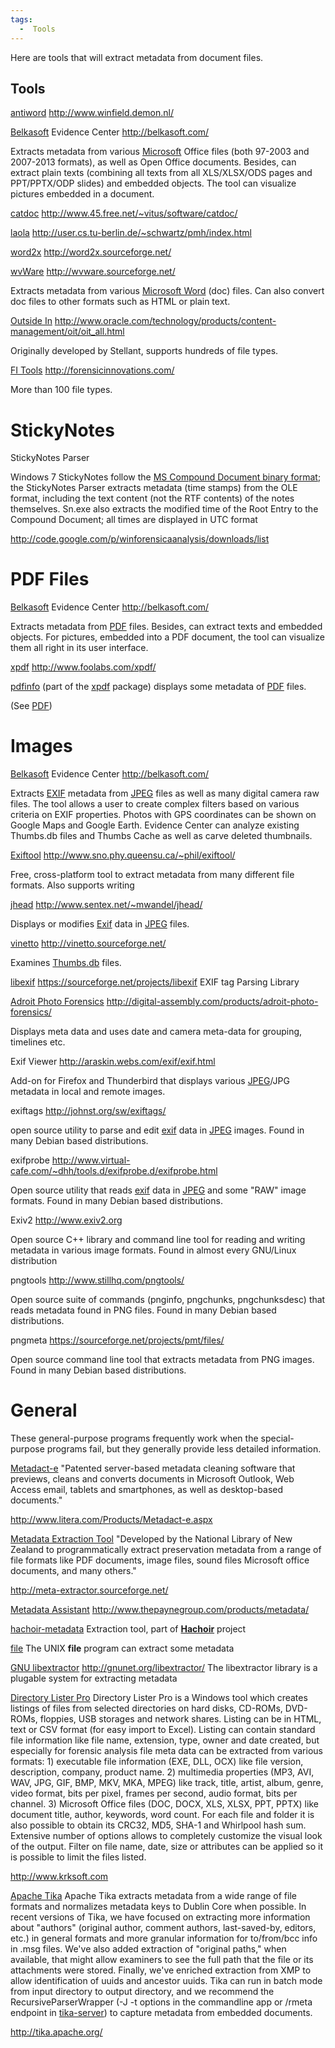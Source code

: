 ```yaml
---
tags:
  -  Tools
---
```

Here are tools that will extract metadata from document files.

## Tools

[antiword](antiword.md)
<http://www.winfield.demon.nl/>

<!-- -->

[Belkasoft](belkasoft.md) Evidence Center
<http://belkasoft.com/>

Extracts metadata from various [Microsoft](microsoft.md) Office
files (both 97-2003 and 2007-2013 formats), as well as Open Office
documents. Besides, can extract plain texts (combining all texts from
all XLS/XLSX/ODS pages and PPT/PPTX/ODP slides) and embedded objects.
The tool can visualize pictures embedded in a document.

<!-- -->

[catdoc](catdoc.md)
<http://www.45.free.net/~vitus/software/catdoc/>

<!-- -->

[laola](laola.md)
<http://user.cs.tu-berlin.de/~schwartz/pmh/index.html>

<!-- -->

[word2x](word2x.md)
<http://word2x.sourceforge.net/>

<!-- -->

[wvWare](wvware.md)
<http://wvware.sourceforge.net/>

Extracts metadata from various [Microsoft Word](microsoft_office.md) (doc)
files. Can also convert doc files to other formats such as HTML or plain text.

<!-- -->

[Outside In](outside_in.md)
<http://www.oracle.com/technology/products/content-management/oit/oit_all.html>

Originally developed by Stellant, supports hundreds of file types.

<!-- -->

[FI Tools](fi_tools.md)
<http://forensicinnovations.com/>

More than 100 file types.

# StickyNotes

StickyNotes Parser

Windows 7 StickyNotes follow the [MS Compound Document binary
format](http://msdn.microsoft.com/en-us/library/dd942138%28v=prot.13%29.aspx);
the StickyNotes Parser extracts metadata (time stamps) from the OLE
format, including the text content (not the RTF contents) of the notes
themselves. Sn.exe also extracts the modified time of the Root Entry to
the Compound Document; all times are displayed in UTC format


<http://code.google.com/p/winforensicaanalysis/downloads/list>

# PDF Files

[Belkasoft](belkasoft.md) Evidence Center
<http://belkasoft.com/>

Extracts metadata from [PDF](pdf.md) files. Besides, can extract
texts and embedded objects. For pictures, embedded into a PDF document,
the tool can visualize them all right in its user interface.

<!-- -->

[xpdf](xpdf.md)
<http://www.foolabs.com/xpdf/>

[pdfinfo](pdfinfo.md) (part of the [xpdf](xpdf.md)
package) displays some metadata of [PDF](pdf.md) files.

(See [PDF](pdf.md))

# Images

[Belkasoft](belkasoft.md) Evidence Center
<http://belkasoft.com/>

Extracts [EXIF](exif.md) metadata from [JPEG](jpeg.md)
files as well as many digital camera raw files. The tool allows a user
to create complex filters based on various criteria on EXIF properties.
Photos with GPS coordinates can be shown on Google Maps and Google
Earth. Evidence Center can analyze existing Thumbs.db files and Thumbs
Cache as well as carve deleted thumbnails.

<!-- -->

[Exiftool](exiftool.md)
<http://www.sno.phy.queensu.ca/~phil/exiftool/>

Free, cross-platform tool to extract metadata from many different file
formats. Also supports writing

<!-- -->

[jhead](jhead.md)
<http://www.sentex.net/~mwandel/jhead/>

Displays or modifies [Exif](exif.md) data in
[JPEG](jpeg.md) files.

<!-- -->

[vinetto](vinetto.md)
<http://vinetto.sourceforge.net/>

Examines [Thumbs.db](thumbs.db.md) files.

<!-- -->

[libexif](libexif.md)
<https://sourceforge.net/projects/libexif> EXIF tag Parsing Library

<!-- -->

[Adroit Photo Forensics](adroit_photo_forensics.md)
<http://digital-assembly.com/products/adroit-photo-forensics/>

Displays meta data and uses date and camera meta-data for grouping,
timelines etc.

<!-- -->

Exif Viewer
<http://araskin.webs.com/exif/exif.html>

Add-on for Firefox and Thunderbird that displays various
[JPEG](jpeg.md)/JPG metadata in local and remote images.

<!-- -->

exiftags
<http://johnst.org/sw/exiftags/>

open source utility to parse and edit [exif](exif.md) data in
[JPEG](jpeg.md) images. Found in many Debian based
distributions.

<!-- -->

exifprobe
<http://www.virtual-cafe.com/~dhh/tools.d/exifprobe.d/exifprobe.html>

Open source utility that reads [exif](exif.md) data in
[JPEG](jpeg.md) and some "RAW" image formats. Found in many
Debian based distributions.

<!-- -->

Exiv2
<http://www.exiv2.org>

Open source C++ library and command line tool for reading and writing
metadata in various image formats. Found in almost every GNU/Linux
distribution

<!-- -->

pngtools
<http://www.stillhq.com/pngtools/>

Open source suite of commands (pnginfo, pngchunks, pngchunksdesc) that reads
metadata found in PNG files. Found in many Debian based distributions.

<!-- -->

pngmeta
<https://sourceforge.net/projects/pmt/files/>

Open source command line tool that extracts metadata from PNG images. Found in
many Debian based distributions.

# General

These general-purpose programs frequently work when the special-purpose
programs fail, but they generally provide less detailed information.

[Metadact-e](metadact-e.md)
"Patented server-based metadata cleaning software that previews, cleans
and converts documents in Microsoft Outlook, Web Access email, tablets
and smartphones, as well as desktop-based documents."

<http://www.litera.com/Products/Metadact-e.aspx>

<!-- -->

[Metadata Extraction Tool](metadata_extraction_tool.md)
"Developed by the National Library of New Zealand to programmatically
extract preservation metadata from a range of file formats like PDF
documents, image files, sound files Microsoft office documents, and many
others."

<http://meta-extractor.sourceforge.net/>

<!-- -->

[Metadata Assistant](metadata_assistant.md)
<http://www.thepaynegroup.com/products/metadata/>

<!-- -->

[hachoir-metadata](hachoir.md)
Extraction tool, part of **[Hachoir](hachoir.md)** project

<!-- -->

[file](file.md)
The UNIX **file** program can extract some metadata

<!-- -->

[GNU libextractor](gnu_libextractor.md)
<http://gnunet.org/libextractor/> The libextractor library is a plugable
system for extracting metadata

<!-- -->

[Directory Lister Pro](directory_lister_pro.md)
Directory Lister Pro is a Windows tool which creates listings of files
from selected directories on hard disks, CD-ROMs, DVD-ROMs, floppies,
USB storages and network shares. Listing can be in HTML, text or CSV
format (for easy import to Excel). Listing can contain standard file
information like file name, extension, type, owner and date created, but
especially for forensic analysis file meta data can be extracted from
various formats: 1) executable file information (EXE, DLL, OCX) like
file version, description, company, product name. 2) multimedia
properties (MP3, AVI, WAV, JPG, GIF, BMP, MKV, MKA, MPEG) like track,
title, artist, album, genre, video format, bits per pixel, frames per
second, audio format, bits per channel. 3) Microsoft Office files (DOC,
DOCX, XLS, XLSX, PPT, PPTX) like document title, author, keywords, word
count. For each file and folder it is also possible to obtain its CRC32,
MD5, SHA-1 and Whirlpool hash sum. Extensive number of options allows to
completely customize the visual look of the output. Filter on file name,
date, size or attributes can be applied so it is possible to limit the
files listed.

<http://www.krksoft.com>

<!-- -->

[Apache Tika](apache_tika.md)
Apache Tika extracts metadata from a wide range of file formats and
normalizes metadata keys to Dublin Core when possible. In recent
versions of Tika, we have focused on extracting more information about
"authors" (original author, comment authors, last-saved-by, editors,
etc.) in general formats and more granular information for to/from/bcc
info in .msg files. We've also added extraction of "original paths,"
when available, that might allow examiners to see the full path that the
file or its attachments were stored. Finally, we've enriched extraction
from XMP to allow identification of uuids and ancestor uuids. Tika can
run in batch mode from input directory to output directory, and we
recommend the RecursiveParserWrapper (-J -t options in the commandline
app or /rmeta endpoint in
[tika-server](https://wiki.apache.org/tika/TikaJAXRS)) to capture
metadata from embedded documents.

<http://tika.apache.org/>


